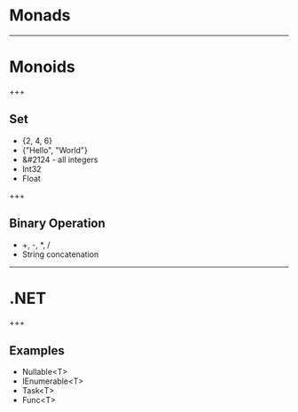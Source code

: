 # Monads

---

# Monoids

+++

## Set

* {2, 4, 6}
* {"Hello", "World"}
* &#2124 - all integers
* Int32
* Float

+++

## Binary Operation

* +, -, \*, / 
* String concatenation

---

# .NET

+++

## Examples

* Nullable\<T>
* IEnumerable\<T>
* Task\<T>
* Func\<T>
